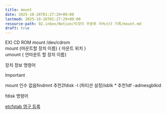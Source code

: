 ```yaml
---
title: mount
date: 2025-10-26T01:27:29+09:00
lastmod: 2025-10-26T01:27:29+09:00
resource-path: 02.inbox/Notion/이것이 우분투 리눅스다 기록/mount.md
draft: true
---
```

EX) CD ROM mount /dev/cdrom  
mount {마운트할 장치 이름} { 마운트 위치 }  
umount { 언마운트 할 장치 이름}  

  

장치 정보 명령어

> [!important]  
> mount 인수 없음findmnt 추천2fdisk -l (파티션 설정)lsblk * 추천1df -admesgblkid  

  

fdisk 명령어

[etcfstab 영구 등록](etcfstab%20영구%20등록.md)